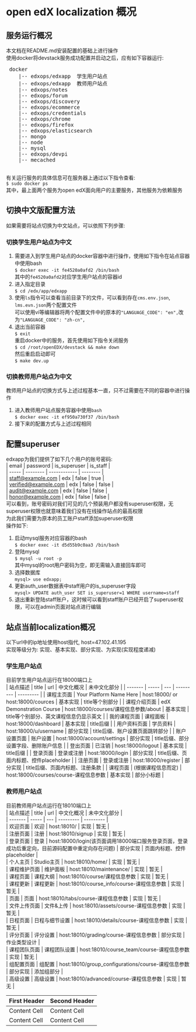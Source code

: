 # open edX localization 概况 

## 服务运行概况  
   本文档在README.md安装配置的基础上进行操作  
   使用docker将devstack服务成功配置并启动之后，应有如下容器运行:  
   <pre> docker  
    |-- edxops/edxapp  学生用户站点  
    |-- edxops/edxapp  教师用户站点  
    |-- edxops/notes  
    |-- edxops/forum  
    |-- edxops/discovery  
    |-- edxops/ecommerce  
    |-- edxops/credentials  
    |-- edxops/chrome  
    |-- edxops/firefox  
    |-- edxops/elasticsearch  
    |-- mongo  
    |-- node  
    |-- mysql  
    |-- edxops/devpi
    |-- mecached  
   </pre>  
   有关运行服务的具体信息可在服务器上通过以下指令查看:  
   `$ sudo docker ps`  
   其中，最上面两个服务为open edX面向用户的主要服务，其他服务为依赖服务  

## 切换中文版配置方法     
   如果需要将站点切换为中文站点，可以依照下列步骤:  
### 切换学生用户站点为中文  
   1. 需要进入到学生用户站点的docker容器中进行操作，使用如下指令在站点容器中使用bash  
   `$ docker exec -it fe4520a0afd2 /bin/bash`   
   其中的`fe4520a0afd2`对应学生用户站点的容器id  
   2. 进入指定目录  
   `$ cd /edx/app/edxapp`  
   3. 使用`ls`指令可以查看当前目录下的文件，可以看到存在`cms.env.json`, `lms.evn.json`两个配置文件  
   可以使用vi等编辑器将两个配置文件中的原本的`"LANGUAGE_CODE": "en",`改为`"LANGUAGE_CODE": "zh-cn",`  
   4. 退出当前容器  
   `$ exit`  
   重启docker中的服务，首先使用如下指令关闭服务  
   `$ cd /root/openEDX/devstack && make down`  
   然后重启启动即可  
   `$ make dev.up`  
### 切换教师用户站点为中文  
   教师用户站点的切换方式与上述过程基本一直，只不过需要在不同的容器中进行操作  
   1. 进入教师用户站点服务容器中使用`bash`    
   `$ docker exec -it ef950a730f37 /bin/bash` 
   2. 接下来的配置方式与上述过程相同  

## 配置superuser  
   edxapp为我们提供了如下几个用户的账号密码:  
   | email | password | is_superuser | is_staff |  
   | ----- | -------- | ------------ | -------- |  
   | staff@example.com | edx | false | true |  
   | verified@example.com | edx | false | false |  
   | audit@example.com | edx | false | false |  
   | honor@example.com | edx | false | false |  
   可以看到，账号密码对我们可见的几个预装用户都没有superuser权限，无superuser权限也就意味着我们没有在线操作站点的最高权限  
   为此我们需要为原本的员工账户staff添加superuser权限  
   操作如下:  
   1. 启动mysql服务对应容器的bash  
   `$ docker exec -it d5d55b9c0aa3 /bin/bash`  
   2. 登陆mysql  
   `$ mysql -u root -p`  
   其中mysql的root用户密码为空，即无需输入直接回车即可  
   3. 选择数据库  
   `mysql> use edxapp;`  
   4. 更新auth_user数据表中staff用户的is_superuser字段  
   `mysql> UPDATE auth_user SET is_superuser=1 WHERE username=staff`  
   5. 退出重新登陆staff账户，这时候可以看到staff账户已经开启了superuser权限，可以在admin页面对站点进行编辑  
       
## 站点当前localization概况  
   以下url中的ip地址使用host指代, host=47.102.41.195  
   实现等级分为: 实现、基本实现、部分实现、为实现(实现程度递减)  

### 学生用户站点  
   目前学生用户站点运行在18000端口上  
   | 站点描述 | title | url | 中文化概况 | 未中文化部分 |
   | ------- | ----- | --- | --------- | --------- |
   | 课程主页面 | Your Platform Name Here | host:18000/ or host:18000/cources | 基本实现 | title等个别部分 |
   | 课程介绍页面 |  edX Demonstration Course | host:18000/courses/课程信息参数/about | 基本实现 | title等个别部分、英文课程信息仍显示英文 |
   | 我的课程页面 | 课程面板 | host:18000/dashboard | 基本实现 | title后缀 |
   | 用户资料页面 | 学员资料 | host:18000/u/username | 部分实现 | title后缀、账户设置页面跳转部分 |
   | 账户设置页面 | 账户设置 | host:18000/account/settings | 部分实现 | title后缀、部分设置字段、删除账户信息 |
   | 登出页面 | 已注销 | host:18000/logout | 基本实现 | title后缀 |
   | 登录页面 | 登录或注册 | host:18000/login | 部分实现 | title后缀、页面内标题、控件placeholder |
   | 注册页面 | 登录或注册 | host:18000/register | 部分实现 | title后缀、页面内标题、注册条款 |
   | 课程页面 | (根据课程信息而定) | host:18000/courses/course-课程信息参数 | 基本实现 | 部分小标题 |


### 教师用户站点  
   目前教师用户站点运行在18010端口上  
   | 站点描述 | title | url | 中文化概况 | 未中文化部分 |  
   | ------- | ----- | --- | --------- | --------- |  
   | 欢迎页面 | 欢迎 | host:18010/ | 实现 | 暂无 |  
   | 注册页面 | 注册 | host:18010/signup | 实现 | 暂无 |  
   | 登录页面 | 登录 | host:18000/login(该页面调用18000端口服务登录页面，登录成功后重定向，目前源码配置中重定向存在问题) | 部分实现 | 页面内标题、控件placeholder |  
   | 个人主页 | Studio主页 | host:18010/home/ | 实现 | 暂无 |  
   | 课程维护页面 | 维护面板 | host:18010/maintenance/ | 实现 | 暂无 |  
   | 课程页面 | 课程大纲 | host:18010/course/课程信息参数 | 实现 | 暂无 |  
   | 课程更新 | 课程更新 | host:18010/course_info/course-课程信息参数 | 实现 | 暂无 |  
   | 页面 | 页面 | host:18010/tabs/course-课程信息参数 | 实现 | 暂无 |  
   | 文件上传页面 | 文件&上传 | host:18010/assets/course-课程信息参数 | 实现 | 暂无 |  
   | 日程页面 | 日程与细节设置 | host:18010/details/course-课程信息参数 | 实现 | 暂无 |  
   | 评分页面 | 评分设置 | host:18010/grading/course-课程信息参数 | 部分实现 | 作业类型设计 |  
   | 课程团队页面 | 课程团队设置 | host:18010/course_team/course-课程信息参数 | 实现 | 暂无 |  
   | 组配置页面 | 组配置 | host:18010/group_configurations/course-课程信息参数 | 部分实现 | 添加组部分 |  
   | 高级设置 | 高级设置 | host:18010/advanced/course-课程信息参数 | 实现 | 暂无 | 

   | First Header  | Second Header |
   | ------------- | ------------- |
   | Content Cell  | Content Cell  |
   | Content Cell  | Content Cell  |